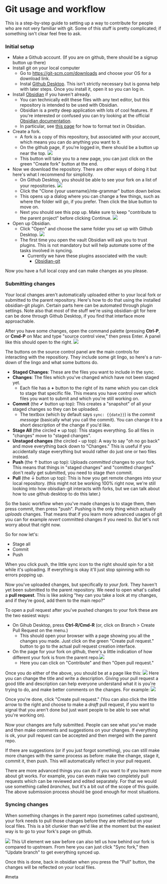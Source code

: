 # Git usage and workflow
This is a step-by-step guide to setting up a way to contribute for people who are not very familiar with git. Some of this stuff is pretty complicated; if something isn't clear feel free to ask.

### Initial setup
- Make a Github account. (If you are on github, there should be a signup button up there)
- Install git on your local computer
	- Go to https://git-scm.com/downloads and choose your OS for a download link.
	- Instal [Github Desktop](https://desktop.github.com). This isn't strictly necessary but is gonna help with later steps. Once you install it, open it so you can log in.
- Install [Obsidian](https://obsidian.md) if you haven't already.
	- You can technically edit these files with any text editor, but this repository is intended to be used with Obsidian.
	- Obsidian is a pretty deep application with lots of cool features. If you're interested or confused you can try looking at the official [Obsidian documentation](https://help.obsidian.md/Obsidian/Index).
	- In particular, see [this page](https://help.obsidian.md/How+to/Format+your+notes) for how to format text in Obsidian.
- Create a fork.
	- A fork is a copy of this repository, but associated with your account, which means you can do anything you want to it.
	- On the github page, if you're logged in, there should be a button up near the top. ![](attachments/git_instructions_a.png)
	- This button will take you to a new page, you can just click on the green "Create fork" button at the end.
- Now we download the repository. There are other ways of doing it but here's what I recommend for simplicity.
	- On Github Desktop, you should be able to see your fork on a list of your repositories. 
	  ![](attachments/git_instructions_b.png)
	- Click the "Clone {your username}/nte-grammar" button down below.
	- This opens up a dialog where you can change a few things, such as where the folder will go, if you prefer. Then click the blue button to move on.
	- Next you should see this pop up. Make sure to keep "contribute to the parent project" before clicking Continue.
	  ![](attachments/git_instructions_c.png)
- Open up Obsidian.
	- Click "Open" and choose the same folder you set up with Github Desktop. ![](attachments/git_instructions_d.png)
	- The first time you open the vault Obsidian will ask you to trust plugins. This is not mandatory but will help automate some of the tasks involved in syncing. 
		- Currently we have these plugins associated with the vault:
			- [Obsidian-git](https://github.com/denolehov/obsidian-git)

Now you have a full local copy and can make changes as you please. 

### Submitting changes
Your local changes aren't automatically uploaded either to your local fork or submitted to the parent repository. Here's how to do that using the installed obsidian-git plugin. Certain parts here can be automated through plugin settings. Note also that most of the stuff we're using obsidian-git for here can be done through Github Desktop, if you find that interface more approachable.

After you have some changes, open the command palette (pressing **Ctrl-P**, or **Cmd-P** on Mac and type "source control view," then press Enter. A panel like this should open to the right. 
  ![](attachments/git_instructions_e.png)

The buttons on the source control panel are the main controls for interacting with the repositiory. They include some git lingo, so here's a run-down of the lingo and what some buttons do.
- **Staged Changes**: These are the files you want to include in the sync.
- **Changes**: The files which you've changed which have not been staged yet.
	- Each file has a **+** button to the right of its name which you can click to stage that specific file. This means you have control over which files you want to submit and which you're still working on.
- **Commit** (the ✔ button up top): This creates a "snapshot" of all your staged changes so they can be uploaded.
	- The textbox (which by default says `sync: {{date}}`) is the _commit message_ (basically what you call the commit). You can change it to a short description of the change if you'd like.
- **Stage All** (the circled **+** up top): This stages everything. So all files in "changes" move to "staged changes".
- **Unstaged changes** (the circled **-** up top): A way to say "oh no go back" and move everything back down to "Changes." This is useful if you accidentally stage everything but would rather do just one or two files instead.
- **Push** (the ↑ button up top): Uploads _committed_ changes to your fork. This means that things in "staged changes" and "comitted changes" don't really get submitted, you need to stage _then_ commit.
- **Pull** (the ↓ button up top): This is how you get remote changes into your local repository. (this might not be working 100% right now, we're still looking into how obisdian-git interacts with forks, but we can talk about how to use github desktop to do this later.)

So the basic workflow when you've made changes is to stage them, then press commit, then press "push". Pushing is the only thing which actually _uploads_ changes. That means that if you learn more advanced usages of git you can for example _revert_ committed changes if you need to. But let's not worry about that right now.

So for now let's:
- Stage all
- Commit
- Push

When you click push, the little sync icon to the right should spin for a bit while it's uploading. If everything is okay it'll just stop spinning with no errors popping up.

Now you've uploaded changes, but specifically _to your fork._ They haven't yet been submitted to the parent repository. We need to open what's called a **pull request**. This is like asking "hey can you take a look at my changes, and if they're good, add them to the main repo?"

To open a pull request after you've pushed changes to your fork these are the two easiest ways:
- On Gihub Desktop, press **Ctrl-R/Cmd-R** (or, click on Branch > Create Pull Request on the menu.) 
	- This should open your browser with a page showing you all the changes you made. Just click on the green "Create pull request." button to go to the actual pull request creation interface.
- On the page for your fork on github, there's a little indication of how different your fork is from the parent repo.![](attachments/git_instructions_f.png)
	- Here you can click on "Contribute" and then "Open pull request."

Once you do either of the above, you should be at a page like this:
![](attachments/git_instructions_g.png)
Here you can change the title and write a description. Giving your pull request a good title and description can help everyone understand what it is you're trying to do, and make better comments on the changes. For example: ![](attachments/git_instructions_h.png)

Once you're done, click "Create pull request." (You can also click the little arrow to the right and choose to make a _draft_ pull request, if you want to signal that you aren't done but just want people to be able to see what you're working on).

Now your changes are fully submitted. People can see what you've made and then make comments and suggestions on your changes. If everything is ok, your pull request can be accepted and then merged with the parent repo.

If there are suggestions (or if you just forgot something), you can still make more changes with the same process as before: make the change, stage it, commit it, then push. This will automatically reflect in your pull request.

There are more advanced things you can do if you want to if you learn more about git works. For example, you can even make two completely pull requests which can be reviewed and edited separately. For that we would use something called _branches,_ but it's a bit out of the scope of this guide. The above submission process should be good enough for most situations.

### Syncing changes
When something changes in the parent repo (sometimes called upstream), your fork needs to pull those changes before they are reflected on your local files. This is a bit clunkier than we'd like at the moment but the easiest way is to go to your fork's page on github.

![](git_instructions_i.png)
This UI element we saw before can also tell us how behind our fork is compared to upstream. From here you can just click "Sync fork," then "Update branch" to get everything synced up.

Once this is done, back in obsidian when you press the "Pull" button, the changes will be reflected on your local files.

#meta 